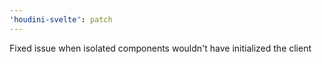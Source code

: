 ```yaml
---
'houdini-svelte': patch
---
```


Fixed issue when isolated components wouldn't have initialized the client
